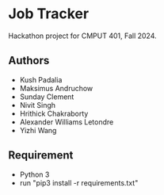 # Job Tracker

Hackathon project for CMPUT 401, Fall 2024.

## Authors

- Kush Padalia
- Maksimus Andruchow
- Sunday Clement
- Nivit Singh
- Hrithick Chakraborty
- Alexander Williams Letondre
- Yizhi Wang

## Requirement

- Python 3
- run "pip3 install -r requirements.txt"